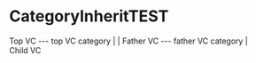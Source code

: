 # CategoryInheritTEST
Top VC     ---    top VC category
   |                      |
Father VC   ---    father VC category
   |                 
Child VC    
